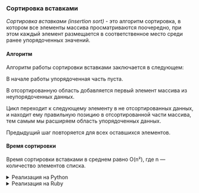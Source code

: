 ### Сортировка вставками

_Сортировка вставками (insertion sort)_ - это алгоритм сортировка, в котором все элементы массива просматриваются поочередно, при этом каждый элемент размещается в соответственное место среди ранее упорядоченных значений.

#### Алгоритм

Алгоритм работы сортировки вставками заключается в следующем:

В начале работы упорядоченная часть пуста.

В отсортированную область добавляется первый элемент массива из неупорядоченных данных.

Цикл переходит к следующему элементу в не отсортированных данных, и находит ему правильную позицию в отсортированной части массива, тем самым мы расширяем область упорядоченных данных.

Предыдущий шаг повторяется для всех оставшихся элементов.

#### Время сортировки
Время сортировки вставками в среднем равно O(n²), где n — количество элементов списка.

<details>
<summary>Реализация на Python</summary>

```

def insertion_sort(nums): 
    length = len(nums) 
    for i in range(1, length):
        key = nums[i]
        j = i
        while (j - 1 >= 0) and (nums[j - 1] > key):
            nums[j - 1], nums[j] = nums[j], nums[j - 1]
            j = j - 1
        nums[j] = key
    return nums

```

</details>

<details>
<summary>Реализация на Ruby</summary>

```

def insertion_sort(nums) 
    length = nums.size 
    length.times do |i|
        key = nums[i]
        j = i
        while (j - 1 >= 0) and (nums[j - 1] > key)
            nums[j - 1], nums[j] = nums[j], nums[j - 1]
            j = j - 1
        end
        nums[j] = key
    end
    return nums
end

```

